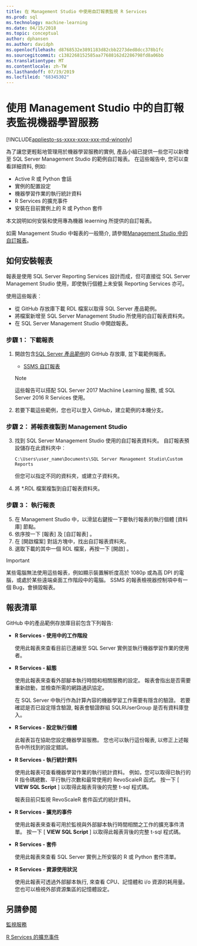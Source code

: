 ```yaml
---
title: 在 Management Studio 中使用自訂報表監視 R Services
ms.prod: sql
ms.technology: machine-learning
ms.date: 04/15/2018
ms.topic: conceptual
author: dphansen
ms.author: davidph
ms.openlocfilehash: d8768532e3891183d82cbb2273ded8dcc378b1fc
ms.sourcegitcommit: c1382268152585aa77688162d2286798fd8a06bb
ms.translationtype: MT
ms.contentlocale: zh-TW
ms.lasthandoff: 07/19/2019
ms.locfileid: "68345302"
---
```

# <a name="monitor-machine-learning-services-using-custom-reports-in-management-studio"></a>使用 Management Studio 中的自訂報表監視機器學習服務
[!INCLUDE[appliesto-ss-xxxx-xxxx-xxx-md-winonly](../../includes/appliesto-ss-xxxx-xxxx-xxx-md-winonly.md)]

為了讓您更輕鬆地管理用於機器學習服務的實例, 產品小組已提供一些您可以新增至 SQL Server Management Studio 的範例自訂報表。 在這些報告中, 您可以查看詳細資料, 例如:

- Active R 或 Python 會話
- 實例的配置設定
- 機器學習作業的執行統計資料
- R Services 的擴充事件
- 安裝在目前實例上的 R 或 Python 套件

本文說明如何安裝和使用專為機器 leaerning 所提供的自訂報表。 

如需 Management Studio 中報表的一般簡介, 請參閱[Management Studio 中的自訂報表](../../ssms/object/custom-reports-in-management-studio.md)。

## <a name="how-to-install-the-reports"></a>如何安裝報表

報表是使用 SQL Server Reporting Services 設計而成，但可直接從 SQL Server Management Studio 使用，即使執行個體上未安裝 Reporting Services 亦可。 

使用這些報表︰

* 從 GitHub 存放庫下載 RDL 檔案以取得 SQL Server 產品範例。
* 將檔案新增至 SQL Server Management Studio 所使用的自訂報表資料夾。
* 在 SQL Server Management Studio 中開啟報表。


### <a name="step-1-download-the-reports"></a>步驟 1： 下載報表

1. 開啟包含[SQL Server 產品範例](https://github.com/Microsoft/sql-server-samples)的 GitHub 存放庫, 並下載範例報表。 

    + [SSMS 自訂報表](https://github.com/Microsoft/sql-server-samples/tree/master/samples/features/machine-learning-services/ssms-custom-reports)

    > [!NOTE]
    > 這些報告可以搭配 SQL Server 2017 Machiine Learning 服務, 或 SQL Server 2016 R Services 使用。

2. 若要下載這些範例，您也可以登入 GitHub，建立範例的本機分支。 

### <a name="step-2-copy-the-reports-to-management-studio"></a>步驟 2： 將報表複製到 Management Studio

3. 找到 SQL Server Management Studio 使用的自訂報表資料夾。 自訂報表預設儲存在此資料夾中︰
    
   `C:\Users\user_name\Documents\SQL Server Management Studio\Custom Reports`

   但您可以指定不同的資料夾，或建立子資料夾。

4. 將 *.RDL 檔案複製到自訂報表資料夾。


### <a name="step-3-run-the-reports"></a>步驟 3： 執行報表

5. 在 Management Studio 中，以滑鼠右鍵按一下要執行報表的執行個體 [資料庫]  節點。
6. 依序按一下 [報表]  及 [自訂報表]  。
7. 在 [開啟檔案]  對話方塊中，找出自訂報表資料夾。
8. 選取下載的其中一個 RDL 檔案，再按一下 [開啟]  。

> [!IMPORTANT]
> 某些電腦無法使用這些報表，例如顯示裝置解析度高於 1080p 或為高 DPI 的電腦，或處於某些遠端桌面工作階段中的電腦。 SSMS 的報表檢視器控制項中有一個 Bug，會損毀報表。

## <a name="report-list"></a>報表清單

GitHub 中的產品範例存放庫目前包含下列報告:

+ **R Services - 使用中的工作階段**

  使用此報表來查看目前已連線至 SQL Server 實例並執行機器學習作業的使用者。 
  
+ **R Services - 組態**

  使用此報表來查看外部腳本執行時間和相關服務的設定。 報表會指出是否需要重新啟動，並檢查所需的網路通訊協定。 
  
  在 SQL Server 中執行作為計算內容的機器學習工作需要有隱含的驗證。 若要確認是否已設定隱含驗證, 報表會驗證群組 SQLRUserGroup 是否有資料庫登入。

 + **R Services - 設定執行個體** 

   此報表旨在協助您設定機器學習服務。 您也可以執行這份報表, 以修正上述報告中所找到的設定錯誤。
 
+ **R Services - 執行統計資料**

  使用此報表可查看機器學習作業的執行統計資料。 例如，您可以取得已執行的 R 指令碼總數、平行執行次數和最常使用的 RevoScaleR 函式。 按一下 [ **VIEW SQL Script** ] 以取得此報表背後的完整 t-sql 程式碼。

  報表目前只監視 RevoScaleR 套件函式的統計資料。

+ **R Services - 擴充的事件**

  使用此報表來查看可用於監視與外部腳本執行時間相關之工作的擴充事件清單。 按一下 [ **VIEW SQL Script** ] 以取得此報表背後的完整 t-sql 程式碼。

+ **R Services - 套件**

  使用此報表來查看 SQL Server 實例上所安裝的 R 或 Python 套件清單。

+ **R Services - 資源使用狀況**

  使用此報表可透過外部腳本執行, 來查看 CPU、記憶體和 i/o 資源的耗用量。 您也可以檢視外部資源集區的記憶體設定。

## <a name="see-also"></a>另請參閱

[監視服務](managing-and-monitoring-r-solutions.md)

[R Services 的擴充事件](extended-events-for-sql-server-r-services.md)
